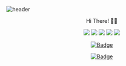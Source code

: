 ![header](https://capsule-render.vercel.app/api?type=waving&color=auto&height=150&section=header&text=SU%20YOUNG%20YANG&fontSize=65&animation=fadeIn&fontAlignY=38&descAlignY=55&descAlign=65)

<div align="center">

Hi There! 🙋‍♂️

<p>
    <a href="https://tasddc.tistory.com/" target="_blank"><img src="https://img.shields.io/badge/Tistory_blog-000000?style=flat&logo=Bloglovin&logoColor=#000000"/></a>
    <a href="mailto:tasddc1569@gmail.com" target="_blank"><img src="https://img.shields.io/badge/Gmail-EA4335?style=flat&logo=Gmail&logoColor=white"/></a>
    <a href="https://realdeveloper.pro/tasddc1226" target="_blank"><img src="https://img.shields.io/badge/Resume-00A98F?style=flat&logo=About.me&logoColor=white"/></a>
    <a href="https://www.linkedin.com/in/tasddc1226" target="_blank"><img src="https://img.shields.io/badge/LinkedIn-0A66C2?style=flat&logo=LinkedIn&logoColor=white"/></a>
    <a href="https://www.instagram.com/yangswimzz" target="_blank"><img src="https://img.shields.io/badge/Instagram-E4405F?style=flat&logo=instagram&logoColor=white"/></a>
</p>



[![Badge](https://widget.realdeveloper.pro/api/badge?title=Languages%20and%20Framework&badges=Python,Django,NestJS,JavaScript,TypeScript,Node.js,C%2B%2B)](https://github.com/tasddc1226)

[![Badge](https://widget.realdeveloper.pro/api/badge?title=Database%20and%20DevOps&badges=MySQL,MongoDB,Mongoose,Firebase,Git,GitHub,Slack,Notion,Docker,Nginx)](https://github.com/tasddc1226)




